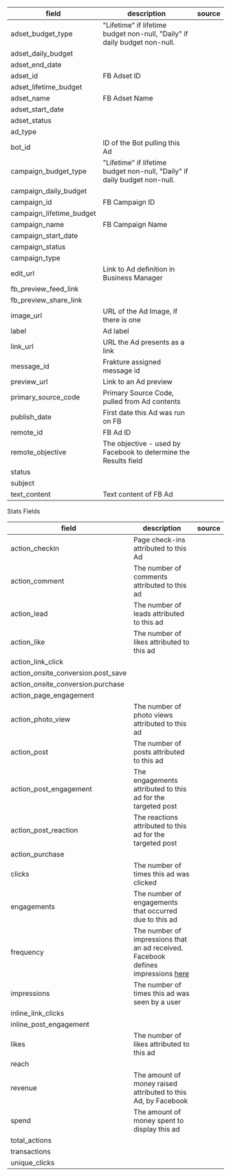 |field|description|source|
|---|---|---|
|adset_budget_type|"Lifetime" if lifetime budget non-null, "Daily" if daily budget non-null.||
|adset_daily_budget|||
|adset_end_date|||
|adset_id|FB Adset ID||
|adset_lifetime_budget|||
|adset_name|FB Adset Name||
|adset_start_date|||
|adset_status|||
|ad_type|||
|bot_id|ID of the Bot pulling this Ad||
|campaign_budget_type|"Lifetime" if lifetime budget non-null, "Daily" if daily budget non-null.||
|campaign_daily_budget|||
|campaign_id|FB Campaign ID||
|campaign_lifetime_budget|||
|campaign_name|FB Campaign Name||
|campaign_start_date|||
|campaign_status|||
|campaign_type|||
|edit_url|Link to Ad definition in Business Manager||
|fb_preview_feed_link|||
|fb_preview_share_link|||
|image_url|URL of the Ad Image, if there is one||
|label|Ad label||
|link_url|URL the Ad presents as a link||
|message_id|Frakture assigned message id||
|preview_url|Link to an Ad preview||
|primary_source_code|Primary Source Code, pulled from Ad contents||
|publish_date|First date this Ad was run on FB||
|remote_id|FB Ad ID||
|remote_objective|The objective - used by Facebook to determine the Results field||
|status|||
|subject|||
|text_content|Text content of FB Ad||

Stats Fields

|field|description|source|
|---|---|---|
|action_checkin|Page check-ins attributed to this Ad||
|action_comment|The number of comments attributed to this ad||
|action_lead|The number of leads attributed to this ad||
|action_like|The number of likes attributed to this ad||
|action_link_click|||
|action_onsite_conversion.post_save|||
|action_onsite_conversion.purchase|||
|action_page_engagement|||
|action_photo_view|The number of photo views attributed to this ad||
|action_post|The number of posts attributed to this ad||
|action_post_engagement|The engagements attributed to this ad for the targeted post||
|action_post_reaction|The reactions attributed to this ad for the targeted post||
|action_purchase|||
|clicks|The number of times this ad was clicked||
|engagements|The number of engagements that occurred due to this ad||
|frequency|The number of impressions that an ad received. Facebook defines impressions [here](https://www.facebook.com/business/help/675615482516035)||
|impressions|The number of times this ad was seen by a user||
|inline_link_clicks|||
|inline_post_engagement|||
|likes|The number of likes attributed to this ad||
|reach|||
|revenue|The amount of money raised attributed to this Ad, by Facebook||
|spend|The amount of money spent to display this ad||
|total_actions|||
|transactions|||
|unique_clicks|||